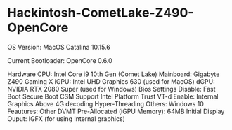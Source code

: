 # Hackintosh-CometLake-Z490-OpenCore
OS Version: MacOS Catalina 10.15.6

Current Bootloader: OpenCore 0.6.0

Hardware
CPU: Intel Core i9 10th Gen (Comet Lake)
Mainboard: Gigabyte Z490 Gaming X
iGPU: Intel UHD Graphics 630 (used for MacOS)
dGPU: NVIDIA RTX 2080 Super (used for Windows)
Bios Settings
Disable:
Fast Boot
Secure Boot
CSM Support
Intel Platform Trust
VT-d
Enable:
Internal Graphics
Above 4G decoding
Hyper-Threading
Others:
Windows 10 Feautures: Other
DVMT Pre-Allocated (iGPU Memory): 64MB
Initial Display Ouput: IGFX (for using Internal graphics)
